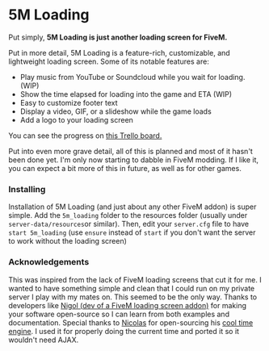 # 5M Loading
Put simply, **5M Loading is just another loading screen for FiveM.**

Put in more detail, 5M Loading is a feature-rich, customizable, and lightweight loading screen. Some of its notable features are:
- Play music from YouTube or Soundcloud while you wait for loading. (WIP)
- Show the time elapsed for loading into the game and ETA (WIP)
- Easy to customize footer text
- Display a video, GIF, or a slideshow while the game loads
- Add a logo to your loading screen

You can see the progress on [this Trello board.](https://trello.com/b/aePOCnqI)

Put into even more grave detail, all of this is planned and most of it hasn't been done yet. I'm only now starting to dabble in FiveM modding. If I like it, you can expect a bit more of this in future, as well as for other games.

### Installing
Installation of 5M Loading (and just about any other FiveM addon) is super simple. Add the `5m_loading` folder to the resources folder (usually under `server-data/resources`or similar). Then, edit your `server.cfg` file to have `start 5m_loading` (use `ensure` instead of `start` if you don't want the server to work without the loading screen)

### Acknowledgements
This was inspired from the lack of FiveM loading screens that cut it for me. I wanted to have something simple and clean that I could run on my private server I play with my mates on. This seemed to be the only way. Thanks to developers like [Nigol (dev of a FiveM loading screen addon)](https://github.com/raitnigol) for making your software open-source so I can learn from both examples and documentation. Special thanks to [Nicolas](http://nicolassaad.com/) for open-sourcing his [cool time engine](https://github.com/nicolassaad/timely-greeting). I used it for properly doing the current time and ported it so it wouldn't need AJAX.
